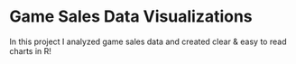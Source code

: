 # Game Sales Data Visualizations
In this project I analyzed game sales data and created clear & easy to read charts in R!
